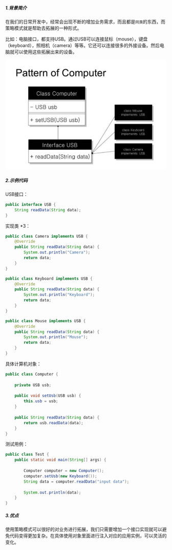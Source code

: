 ##### 1.背景简介

在我们的日常开发中，经常会出现不断的增加业务需求，而且都是`同类`的东西，而策略模式就是帮助去拓展的一种形式。

比如：电脑接口，都支持USB。通过USB可以连接鼠标（mouse），键盘（keyboard），照相机（camera）等等。它还可以连接很多的外接设备。然后电脑就可以使用这些拓展出来的设备。

![1549861132477](assets/1549861132477.png)





##### 2.示例代码

USB接口：

```java
public interface USB {
    String readData(String data);
}
```

实现类 *3：

```java
public class Camera implements USB {
    @Override
    public String readData(String data) {
        System.out.println("Camera");
        return data;
    }
}
```

```java
public class Keyboard implements USB {
    @Override
    public String readData(String data) {
        System.out.println("Keyboard");
        return data;
    }
}
```

```java
public class Mouse implements USB {
    @Override
    public String readData(String data) {
        System.out.println("Mouse");
        return data;
    }
}
```

具体计算机对象：

```java
public class Computer {

    private USB usb;

    public void setUsb(USB usb) {
        this.usb = usb;
    }

    public String readData(String data) {
        return usb.readData(data);
    }
}
```

测试用例：

```java
public class Test {
    public static void main(String[] args) {

        Computer computer = new Computer();
        computer.setUsb(new Keyboard());
        String data = computer.readData("input data");

        System.out.println(data);
    }
}
```



##### 3.优点

使用策略模式可以很好的对业务进行拓展，我们只需要增加一个接口实现就可以避免代码变得更加复杂。在具体使用对象里面进行注入对应的应用实例，可以灵活的变化。